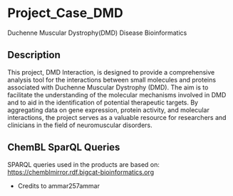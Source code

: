 # Project_Case_DMD
Duchenne Muscular Dystrophy(DMD) Disease Bioinformatics 

## Description

This project, DMD Interaction, is designed to provide a comprehensive analysis tool for the interactions between small molecules and proteins associated with Duchenne Muscular Dystrophy (DMD). The aim is to facilitate the understanding of the molecular mechanisms involved in DMD and to aid in the identification of potential therapeutic targets. By aggregating data on gene expression, protein activity, and molecular interactions, the project serves as a valuable resource for researchers and clinicians in the field of neuromuscular disorders.

## ChemBL SparQL Queries
SPARQL queries used in the products are based on: https://chemblmirror.rdf.bigcat-bioinformatics.org
- Credits to ammar257ammar
